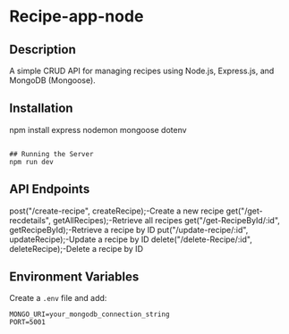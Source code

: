 # Recipe-app-node


## Description
A simple CRUD API for managing recipes using Node.js, Express.js, and MongoDB (Mongoose).

## Installation
npm install express nodemon mongoose dotenv
```

## Running the Server
npm run dev
```

## API Endpoints

  post("/create-recipe", createRecipe);-Create a new recipe
  get("/get-recdetails", getAllRecipes);-Retrieve all recipes
  get("/get-RecipeById/:id", getRecipeById);-Retrieve a recipe by ID
  put("/update-recipe/:id", updateRecipe);-Update a recipe by ID
  delete("/delete-Recipe/:id", deleteRecipe);-Delete a recipe by ID

## Environment Variables
Create a `.env` file and add:
```
MONGO_URI=your_mongodb_connection_string
PORT=5001
